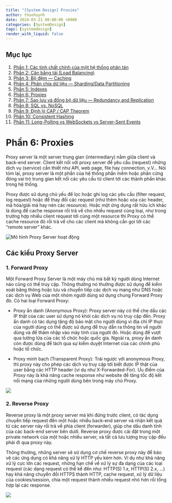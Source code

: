 ```yaml
---
title: "[System Design] Proxies"
author: thuohuynh
date: 2024-03-21 00:00:00 +0900
categories: [SystemDesign]
tags: [systemdesign]
render_with_liquid: false
---
```


## Mục lục

1. [Phần 1: Các tính chất chính của một hệ thống phân tán](/posts/System-Design-Chapter-1)
2. [Phần 2: Cân bằng tải (Load Balancing)](/posts/System-Design-Chapter-2)
3. [Phần 3: Bộ đệm — Caching](/posts/System-Design-Chapter-3)
4. [Phần 4: Phân chia dữ liệu — Sharding/Data Partitioning](/posts/System-Design-Chapter-4)
5. [Phần 5: Indexes](/posts/System-Design-Chapter-5)
6. [Phần 6: Proxies](/posts/System-Design-Chapter-6)
7. [Phần 7: Sao lưu và đồng bộ dữ liệu — Redundancy and Replication](/posts/System-Design-Chapter-7)
8. [Phần 8: SQL vs. NoSQL](/posts/System-Design-Chapter-8)
9. [Phần 9: Định lý CAP / CAP Theorem](/posts/System-Design-Chapter-9)
10. [Phần 10: Consistent Hashing](/posts/System-Design-Chapter-10)
11. [Phần 11: Long-Polling vs WebSockets vs Server-Sent Events](/posts/System-Design-Chapter-11)

# Phần 6: Proxies

Proxy server là một server trung gian (intermediary) nằm giữa client và back-end server. Client kết nối với proxy server để yêu cầu (request) những dịch vụ (service) cần thiết như API, web page, file hay connection, v.V… Nói tóm lại, proxy server là một phần của hệ thống phần mềm hoặc phần cứng đóng vai trò trung gian kết nối các yêu cầu từ client tới các thành phần khác trong hệ thống.

Proxy được sử dụng chủ yếu để lọc hoặc ghi log các yêu cầu (filter request, log request) hoặc để thay đổi các request (như thêm hoặc xóa các header, mã hóa/giải mã hay nén các resource). Hoặc một ứng dụng rất hữu ích khác là dùng để cache response rồi trả về cho nhiều request cùng loại, như trong trường hợp nhiều client request tới cùng một resource thì Proxy có thể cache resource đó rồi trả về cho các client mà không cần gọi tới các “remote server” khác.

![Mô hình Proxy Server hoạt động](https://www.seobility.net/en/wiki/images/8/8a/Proxy-Server.png)

## Các kiểu Proxy Server

### 1. Forward Proxy

Một Forward Proxy Server là một máy chủ mà bất kỳ người dùng Internet nào cũng có thể truy cập. Thông thường nó thường được sử dụng để kiểm xoát băng thông hoặc lưu và chuyển tiếp các dịch vụ mạng như DNS hoặc các dịch vụ Web của một nhóm người dùng sử dụng chung Forward Proxy đó. Có hai loại Forward Proxy:

- Proxy ẩn danh (Anonymous Proxy): Proxy server này có thể che dấu các IP thật của các user sử dụng nó khỏi các dịch vụ nó truy cập đến. Proxy ẩn danh có tác dụng tăng độ bảo mật cho người dùng vì địa chỉ IP thực của người dùng có thể được sử dụng để truy dẫn ra thông tin về người dùng và để thâm nhập vào máy tính của người đó. Hoặc dùng để vượt qua tường lửa của các tổ chức hoặc quốc gia. Ngoài ra, proxy ẩn danh còn được dùng để lách qua sự kiểm duyệt Internet của các chính phủ hoặc tổ chức.

- Proxy minh bạch (Trаnspаrent Proxy): Trái ngược với anonymous Proxy, thì proxy này cho phép các dịch vụ truy cập tới biết được IP thật của user bằng các HTTP header (ví dụ như X-Forwarded-For). Ưu điểm của Proxy này là khả năng cache response như website để tăng tốc độ kết nối mạng của những người dùng bên trong máy chủ Proxy.

![](<https://blog.hubspot.com/hubfs/Google%20Drive%20Integration/What%20Is%20a%20Reverse%20Proxy%3F%20(And%20Why%20Does%20It%20Matter%3F)-1.png>)

### 2. Reverse Proxy

Reverse proxy là một proxy server mà khi đứng trước client, có tác dụng chuyển tiếp request đến một hoặc nhiều back-end server và nhận kết quả từ các server này rồi trả về phía client (forwarder), giúp che dấu danh tính của các back-end server bên dưới. Reverse proxy được cài đặt trong một private network của một hoặc nhiều server, và tất cả lưu lượng truy cập đều phải đi qua proxy này.

Thông thường, những server sẽ sử dụng cơ chế reverse proxy này để bảo vệ các ứng dụng có khả năng xử lý HTTP yếu kém hơn. Ví dụ như khả năng xử lý cực lớn các request, những hạn chế về xử lý sự đa dạng của các loại request (các dạng request có thể kể đến như: HTTP(S) 1.x, HTTP(S) 2.x, …) hay khả năng chuyển đổi HTTPS thành HTTP, cache request, xử lý dữ liệu của cookies/session, chia một request thành nhiều request nhỏ hơn rồi tổng hợp lại các response.

![](<https://blog.hubspot.com/hubfs/Google%20Drive%20Integration/What%20Is%20a%20Reverse%20Proxy%3F%20(And%20Why%20Does%20It%20Matter%3F).png>)

